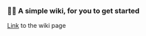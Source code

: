 ### 👋🏽 A simple wiki, for you to get started 

[Link](https://github.com/DataJourneyHQ/DataJourney/wiki/Contribute-to-DataJourney) to the wiki page
